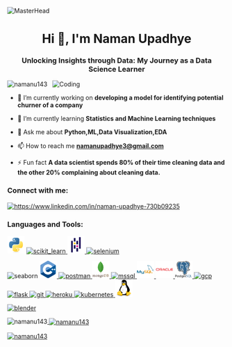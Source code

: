 ![MasterHead](https://as1.ftcdn.net/v2/jpg/03/04/68/52/1000_F_304685223_ttVGVAkC5JlfgEOTO8KYbN4tjnRqM715.jpg)
<h1 align="center">Hi 👋, I'm Naman Upadhye</h1>
<h3 align="center">Unlocking Insights through Data: My Journey as a Data Science Learner</h3>
<img align = "right" alt="Coding" width="400" src="https://camo.githubusercontent.com/cae12fddd9d6982901d82580bdf321d81fb299141098ca1c2d4891870827bf17/68747470733a2f2f6d69726f2e6d656469756d2e636f6d2f6d61782f313336302f302a37513379765349765f7430696f4a2d5a2e676966">

<p align="left"> <img src="https://komarev.com/ghpvc/?username=namanu143&label=Profile%20views&color=0e75b6&style=flat" alt="namanu143" /> </p>

- 🔭 I’m currently working on **developing a model for identifying potential churner of a company**

- 🌱 I’m currently learning **Statistics and Machine Learning techniques**

- 💬 Ask me about **Python,ML,Data Visualization,EDA**

- 📫 How to reach me **namanupadhye3@gmail.com**

- ⚡ Fun fact **A data scientist spends 80% of their time cleaning data and the other 20% complaining about cleaning data.**

<h3 align="left">Connect with me:</h3>
<p align="left">
<a href="https://linkedin.com/in/https://www.linkedin.com/in/naman-upadhye-730b09235" target="blank">
    <img align="center" src="https://raw.githubusercontent.com/rahuldkjain/github-profile-readme-generator/master/src/images/icons/Social/linked-in-alt.svg" alt="https://www.linkedin.com/in/naman-upadhye-730b09235" height="30" width="40" /></a>
</p>

<h3 align="left">Languages and Tools:</h3>
<img src="https://raw.githubusercontent.com/devicons/devicon/master/icons/python/python-original.svg" alt="python"
    width="40" height="40" /> </a> <a href="https://scikit-learn.org/" target="_blank" rel="noreferrer"><img src="https://upload.wikimedia.org/wikipedia/commons/0/05/Scikit_learn_logo_small.svg" alt="scikit_learn"
        width="40" height="40" /> </a> <a href="https://seaborn.pydata.org/" target="_blank" rel="noreferrer"><img src="https://raw.githubusercontent.com/devicons/devicon/2ae2a900d2f041da66e950e4d48052658d850630/icons/pandas/pandas-original.svg"
        alt="pandas" width="40" height="40" /> </a> <a href="https://www.postgresql.org" target="_blank"
    rel="noreferrer"> <img src="https://raw.githubusercontent.com/detain/svg-logos/780f25886640cef088af994181646db2f6b1a3f8/svg/selenium-logo.svg"
        alt="selenium" width="40" height="40" /> </a> </p> <img src="https://seaborn.pydata.org/_images/logo-mark-lightbg.svg" alt="seaborn" width="40" height="40" /> </a> <a
    href="https://www.selenium.dev" target="_blank" rel="noreferrer"> <img src="https://raw.githubusercontent.com/devicons/devicon/master/icons/cplusplus/cplusplus-original.svg"
        alt="cplusplus" width="40" height="40" /> </a> <a href="https://flask.palletsprojects.com/" target="_blank"
    rel="noreferrer"><img src="https://www.vectorlogo.zone/logos/getpostman/getpostman-icon.svg" alt="postman" width="40" height="40" />
</a> <a href="https://www.python.org" target="_blank" rel="noreferrer"><img src="https://raw.githubusercontent.com/devicons/devicon/master/icons/mongodb/mongodb-original-wordmark.svg"
        alt="mongodb" width="40" height="40" /> </a> <a href="https://www.microsoft.com/en-us/sql-server"
    target="_blank" rel="noreferrer"><img src="https://www.svgrepo.com/show/303229/microsoft-sql-server-logo.svg" alt="mssql" width="40" height="40" />
</a> <a href="https://www.mysql.com/" target="_blank" rel="noreferrer"><img src="https://raw.githubusercontent.com/devicons/devicon/master/icons/mysql/mysql-original-wordmark.svg"
        alt="mysql" width="40" height="40" /> </a> <a href="https://www.oracle.com/" target="_blank" rel="noreferrer"><img src="https://raw.githubusercontent.com/devicons/devicon/master/icons/oracle/oracle-original.svg" alt="oracle"
        width="40" height="40" /> </a> <a href="https://pandas.pydata.org/" target="_blank" rel="noreferrer"><img src="https://raw.githubusercontent.com/devicons/devicon/master/icons/postgresql/postgresql-original-wordmark.svg"
        alt="postgresql" width="40" height="40" /> </a> <a href="https://postman.com" target="_blank" rel="noreferrer"> <img src="https://www.vectorlogo.zone/logos/google_cloud/google_cloud-icon.svg" alt="gcp" width="40" height="40" />
</a> <a href="https://git-scm.com/" target="_blank" rel="noreferrer"><img src="https://www.vectorlogo.zone/logos/pocoo_flask/pocoo_flask-icon.svg" alt="flask" width="40" height="40" />
</a> <a href="https://cloud.google.com" target="_blank" rel="noreferrer"><img src="https://www.vectorlogo.zone/logos/git-scm/git-scm-icon.svg" alt="git" width="40" height="40" /> </a> <a
    href="https://heroku.com" target="_blank" rel="noreferrer"><img src="https://www.vectorlogo.zone/logos/heroku/heroku-icon.svg" alt="heroku" width="40" height="40" /> </a> <a
    href="https://kubernetes.io" target="_blank" rel="noreferrer"><img src="https://www.vectorlogo.zone/logos/kubernetes/kubernetes-icon.svg" alt="kubernetes" width="40"
        height="40" /> </a> <a href="https://www.linux.org/" target="_blank" rel="noreferrer"> <img src="https://raw.githubusercontent.com/devicons/devicon/master/icons/linux/linux-original.svg" alt="linux"
        width="40" height="40" /> </a> <a href="https://www.mongodb.com/" target="_blank" rel="noreferrer">
    <p align="left"> <a href="https://www.blender.org/" target="_blank" rel="noreferrer"> <img
                src="https://download.blender.org/branding/community/blender_community_badge_white.svg" alt="blender"
                width="40" height="40" /> </a> <a href="https://www.w3schools.com/cpp/" target="_blank"
            rel="noreferrer">

<p><img align="left" src="https://github-readme-stats.vercel.app/api/top-langs?username=namanu143&show_icons=true&locale=en&layout=compact" alt="namanu143" /></p>

<p>&nbsp;<img align="center" src="https://github-readme-stats.vercel.app/api?username=namanu143&show_icons=true&locale=en" alt="namanu143" /></p>

<p><img align="center" src="https://github-readme-streak-stats.herokuapp.com/?user=namanu143&" alt="namanu143" /></p>
